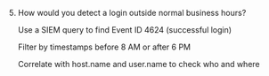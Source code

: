 5. How would you detect a login outside normal business hours?

    Use a SIEM query to find Event ID 4624 (successful login)

    Filter by timestamps before 8 AM or after 6 PM

    Correlate with host.name and user.name to check who and where